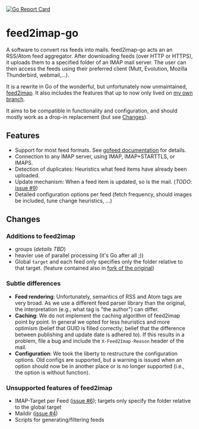 [![Go Report Card](https://goreportcard.com/badge/github.com/Necoro/feed2imap-go)](https://goreportcard.com/report/github.com/Necoro/feed2imap-go)

# feed2imap-go

A software to convert rss feeds into mails. feed2imap-go acts an an RSS/Atom feed aggregator. After downloading feeds (over HTTP or HTTPS), it uploads them to a specified folder of an IMAP mail server. The user can then access the feeds using their preferred client (Mutt, Evolution, Mozilla Thunderbird, webmail,...).

It is a rewrite in Go of the wonderful, but unfortunately now unmaintained, [feed2imap](https://github.com/feed2imap/feed2imap). It also includes the features that up to now only lived on [my own branch][nec].

It aims to be compatible in functionality and configuration, and should mostly work as a drop-in replacement (but see [Changes](#changes)).

## Features

* Support for most feed formats. See [gofeed documentation](https://github.com/mmcdole/gofeed/blob/master/README.md#features) for details.
* Connection to any IMAP server, using IMAP, IMAP+STARTTLS, or IMAPS.
* Detection of duplicates: Heuristics what feed items have already been uploaded.
* Update mechanism: When a feed item is updated, so is the mail. (_TODO_: [issue #9][i9])
* Detailed configuration options per feed (fetch frequency, should images be included, tune change heuristics, ...)

## Changes

### Additions to feed2imap

* groups (_details TBD_)
* heavier use of parallel processing (it's Go after all ;))
* Global `target` and each feed only specifies only the folder relative to that target. (feature contained also in [fork of the original][nec]) 

### Subtle differences

* **Feed rendering**: Unfortunately, semantics of RSS and Atom tags are very broad. As we use a different feed parser library than the original, the interpretation (e.g., what tag is "the author") can differ.
* **Caching**: We do not implement the caching algorithm of feed2imap point by point. In general we opted for less heuristics and more optimism (belief that GUID is filled correctly; belief that the difference between publishing and update date is adhered to). If this results in a problem, file a bug and include the `X-Feed2Imap-Reason` header of the mail.
* **Configuration**: We took the liberty to restructure the configuration options. Old configs are supported, but a warning is issued when an option should now be in another place or is no longer supported (i.e., the option is without function).

### Unsupported features of feed2imap

* IMAP-Target per Feed ([issue #6][i6]); targets only specify the folder relative to the global target
* Maildir ([issue #4][i4])
* Scripts for generating/filtering feeds

[i6]: https://github.com/Necoro/feed2imap-go/issues/6
[i4]: https://github.com/Necoro/feed2imap-go/issues/4
[i9]: https://github.com/Necoro/feed2imap-go/issues/9
[nec]: https://github.com/Necoro/feed2imap
